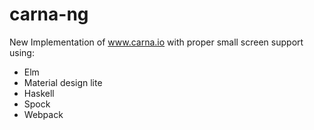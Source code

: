 # carna-ng
New Implementation of www.carna.io with proper small screen support using:
* Elm
* Material design lite
* Haskell
* Spock
* Webpack
